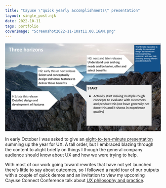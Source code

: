 ```yaml
---
title: "Cayuse \"quick yearly accomplishments\" presentation"
layout: single_post.njk
date: 2022-10-11
tags: portfolio
coverImage: "Screenshot2022-11-10at11.00.16AM.png"
---
```


![](/assets/images/2022/12/Screenshot2022-11-10at11.00.16AM-1024x575.png)

In early October I was asked to give an [eight-to-ten-minute presentation](https://misc.jonplummer.com/portfolio/Quick%20UX%20accomplishments%202022%2010%2005.pptx) summing up the year for UX. A tall order, but I embraced blazing through the content to alight briefly on things I though the general company audience should know about UX and how we were trying to help.

With most of our work going toward rewrites that have not yet launched there’s little to say about outcomes, so I followed a rapid tour of our outputs with a couple of quick demos and an invitation to view my upcoming Cayuse Connect Conference talk about [UX philosophy and practice](https://jonplummer.com/2022/11/02/conference-talk-ux-philosophy/).
